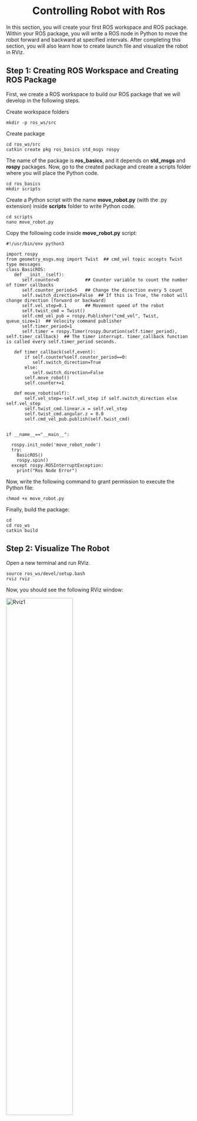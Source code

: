 <h1 align="center" > Controlling Robot with Ros </h1>

In this section, you will create your first ROS workspace and ROS package. Within your ROS package, you will write a ROS node in Python to move the robot forward and backward at specified intervals. After completing this section, you will also learn how to create launch file and  visualize the robot in RViz.

## Step 1: Creating ROS Workspace and Creating ROS Package ##

First, we create a ROS workspace to build our ROS package that we will develop in the following steps.

Create workspace folders
```
mkdir -p ros_ws/src
```

Create package

```
cd ros_ws/src
catkin create pkg ros_basics std_msgs rospy
```
The name of the package is **ros_basics**, and it depends on **std_msgs** and **rospy** packages. Now, go to the created package and create a scripts folder where you will place the Python code.
```
cd ros_basics
mkdir scripts
```
Create a Python script with the name **move_robot.py** (with the .py extension) inside **scripts** folder to write Python code.
```
cd scripts
nano move_robot.py
```
Copy the following code inside **move_robot.py** script:
```
#!/usr/bin/env python3

import rospy
from geometry_msgs.msg import Twist  ## cmd_vel topic accepts Twist type messages
class BasicROS:
   def __init__(self):
      self.counter=0          ## Counter variable to count the number of timer callbacks   
      self.counter_period=5   ## Change the direction every 5 count
      self.switch_direction=False  ## If this is True, the robot will change direction (forward or backward)
      self.vel_step=0.1       ## Movement speed of the robot
      self.twist_cmd = Twist()
      self.cmd_vel_pub = rospy.Publisher("cmd_vel", Twist, queue_size=1)  ## Velocity command publisher
      self.timer_period=1 
      self.timer = rospy.Timer(rospy.Duration(self.timer_period), self.timer_callback)  ## The timer interrupt. timer_callback function is called every self.timer_period seconds.

   def timer_callback(self,event):
       if self.counter%self.counter_period==0:
          self.switch_direction=True
       else:
          self.switch_direction=False
       self.move_robot()
       self.counter+=1
  
   def move_robot(self):
       self.vel_step=-self.vel_step if self.switch_direction else self.vel_step
       self.twist_cmd.linear.x = self.vel_step
       self.twist_cmd.angular.z = 0.0
       self.cmd_vel_pub.publish(self.twist_cmd)
       

if __name__=="__main__":

  rospy.init_node('move_robot_node')
  try:
    BasicROS()
    rospy.spin()
  except rospy.ROSInterruptException:
    print("Ros Node Error")
```
Now, write the following command to grant permission to execute the Python file:

```
chmod +x move_robot.py
```
Finally, build the package:
```
cd
cd ros_ws
catkin build
```

## Step 2: Visualize The Robot ##

Open a new terminal and run RViz.
```
source ros_ws/devel/setup.bash
rviz rviz
```
Now, you should see the following RViz window:

<img title="Rviz1"  src="../Images/BasicROS/rviz_1.png"  width=60% height=auto>

Change **Fixed Frame** from **map** to **base_link**

<img title="Rviz2"  src="../Images/BasicROS/base_link.png"  width=60% height=auto>

Now, add robot model to visualize the robot

<img title="Rviz3"  src="../Images/BasicROS/leo_rviz.png"  width=60% height=auto>

You can also show Camera Data and Robot Transformation. Explore what you can visualize with RViz.

Camera Data

<img title="Rviz4"  src="../Images/BasicROS/camera.png"  width=60% height=auto>

Tf Data

<img title="Rviz5"  src="../Images/BasicROS/tf.png"  width=60% height=auto>

You can save RViz configurations to launch it directly. To do that, create a new folder named 'rviz' inside your package.

```
cd ros_ws/src/ros_basics
mkdir rviz
```
In rviz, go to **File -> Save Config As -> ros_ws/src/ros_basics/rviz** 

Write **leo_rover.rviz** as the file name.

## Step 3: Launch File ##

You can create a launch file to start the **move_robot.py** ROS node and load the saved RViz configuration. To do that, first create a **launch** folder.
```
cd ros_ws/src/ros_basics
mkdir launch
```

Create a launch file

```
cd launch
nano robot_move.launch
```
and copy following
```
<launch>
  <node name="robot_node" pkg="ros_basics" type="move_robot.py"
        required="true" output="screen"/>

  <node type="rviz" name="rviz_node" pkg="rviz" args="-d $(find ros_basics)/rviz/leo_rover.rviz" />
</launch>
```
now you can source your workspace and load your launch file by

```
cd
cd ros_ws
source devel/setup.bash
roslaunch ros_basics robot_move.launch
```
